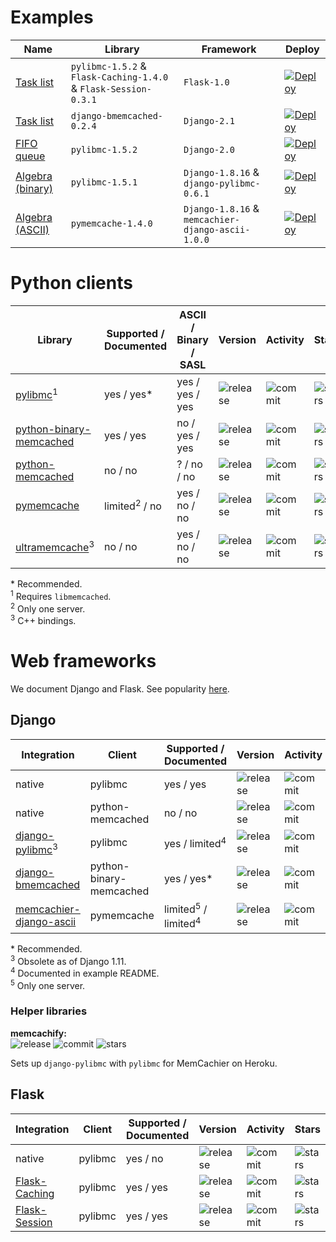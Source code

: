 # Examples

| Name | Library | Framework | Deploy |
| ---  | ---     | ---       | ---    |
| [Task list](https://github.com/memcachier/examples-flask) | `pylibmc-1.5.2` & `Flask-Caching-1.4.0` & `Flask-Session-0.3.1` | `Flask-1.0` | [![Deploy](https://www.herokucdn.com/deploy/button.png)](https://heroku.com/deploy?template=http://github.com/memcachier/examples-flask) |
| [Task list](https://github.com/memcachier/examples-django-tasklist) | `django-bmemcached-0.2.4` | `Django-2.1` | [![Deploy](https://www.herokucdn.com/deploy/button.png)](https://heroku.com/deploy?template=http://github.com/memcachier/examples-django-tasklist) |
| [FIFO queue](https://github.com/memcachier/examples-django2) | `pylibmc-1.5.2` | `Django-2.0` | [![Deploy](https://www.herokucdn.com/deploy/button.png)](https://heroku.com/deploy?template=http://github.com/memcachier/examples-django2) |
| [Algebra (binary)](https://github.com/memcachier/examples-django) | `pylibmc-1.5.1` | `Django-1.8.16` & `django-pylibmc-0.6.1` | [![Deploy](https://www.herokucdn.com/deploy/button.png)](https://heroku.com/deploy?template=http://github.com/memcachier/examples-django) |
| [Algebra (ASCII)](https://github.com/memcachier/examples-django3) | `pymemcache-1.4.0` | `Django-1.8.16` & `memcachier-django-ascii-1.0.0` | [![Deploy](https://www.herokucdn.com/deploy/button.png)](https://heroku.com/deploy?template=http://github.com/memcachier/examples-django3) |


# Python clients

| Library | Supported / Documented | ASCII / Binary / SASL | Version | Activity | Stars |
| ---     | ---                    | ---           | ---     | ---      | ---   |
| [pylibmc](https://github.com/lericson/pylibmc)<sup>1</sup> | yes / yes\* | yes / yes / yes |  ![release](https://img.shields.io/pypi/v/pylibmc.svg?maxAge=3600) | ![commit](https://img.shields.io/github/last-commit/lericson/pylibmc/master.svg?maxAge=3600) | ![stars](https://img.shields.io/github/stars/lericson/pylibmc.svg?style=social&maxAge=3600) |
| [python-binary-memcached](https://github.com/jaysonsantos/python-binary-memcached) | yes / yes | no / yes / yes | ![release](https://img.shields.io/pypi/v/python-binary-memcached.svg?maxAge=3600) | ![commit](https://img.shields.io/github/last-commit/jaysonsantos/python-binary-memcached/master.svg?maxAge=3600) | ![stars](https://img.shields.io/github/stars/jaysonsantos/python-binary-memcached.svg?style=social&maxAge=3600) |
| [python-memcached](https://github.com/linsomniac/python-memcached) | no / no | ? / no / no |   ![release](https://img.shields.io/pypi/v/python-memcached.svg?maxAge=3600) | ![commit](https://img.shields.io/github/last-commit/linsomniac/python-memcached/master.svg?maxAge=3600) | ![stars](https://img.shields.io/github/stars/linsomniac/python-memcached.svg?style=social&maxAge=3600) |
| [pymemcache](https://github.com/pinterest/pymemcache) | limited<sup>2</sup> / no | yes / no / no |   ![release](https://img.shields.io/pypi/v/pymemcache.svg?maxAge=3600) | ![commit](https://img.shields.io/github/last-commit/pinterest/pymemcache/master.svg?maxAge=3600) | ![stars](https://img.shields.io/github/stars/pinterest/pymemcache.svg?style=social&maxAge=3600) |
| [ultramemcache](https://github.com/esnme/ultramemcache)<sup>3</sup> | no / no | yes / no / no |   ![release](https://img.shields.io/pypi/v/umemcache.svg?maxAge=3600) | ![commit](https://img.shields.io/github/last-commit/esnme/ultramemcache/master.svg?maxAge=3600) | ![stars](https://img.shields.io/github/stars/esnme/ultramemcache.svg?style=social&maxAge=3600) |

\* Recommended.  
<sup>1</sup> Requires `libmemcached`.  
<sup>2</sup> Only one server.  
<sup>3</sup> C++ bindings.

# Web frameworks

We document Django and Flask. See popularity
[here](http://www.timqian.com/star-history/#django/django&pallets/flask).

## Django

| Integration | Client | Supported / Documented | Version | Activity | Stars |
| ---                | ---    | ---                    | ---     | ---      | ---   |
| native | pylibmc | yes / yes | ![release](https://img.shields.io/pypi/v/django.svg?maxAge=3600) | ![commit](https://img.shields.io/github/last-commit/django/django/master.svg?maxAge=3600) | ![stars](https://img.shields.io/github/stars/django/django.svg?style=social&maxAge=3600) |
| native | python-memcached | no / no | ![release](https://img.shields.io/pypi/v/django.svg?maxAge=3600) | ![commit](https://img.shields.io/github/last-commit/django/django/master.svg?maxAge=3600) | ![stars](https://img.shields.io/github/stars/django/django.svg?style=social&maxAge=3600) |
| [django-pylibmc](https://github.com/django-pylibmc/django-pylibmc)<sup>3</sup> | pylibmc | yes / limited<sup>4</sup> | ![release](https://img.shields.io/pypi/v/django-pylibmc.svg?maxAge=3600) | ![commit](https://img.shields.io/github/last-commit/django-pylibmc/django-pylibmc/master.svg?maxAge=3600) | ![stars](https://img.shields.io/github/stars/django-pylibmc/django-pylibmc.svg?style=social&maxAge=3600) |
| [django-bmemcached](https://github.com/jaysonsantos/django-bmemcached) | python-binary-memcached | yes / yes* | ![release](https://img.shields.io/pypi/v/django-bmemcached.svg?maxAge=3600) | ![commit](https://img.shields.io/github/last-commit/jaysonsantos/django-bmemcached/master.svg?maxAge=3600) | ![stars](https://img.shields.io/github/stars/jaysonsantos/django-bmemcached.svg?style=social&maxAge=3600) |
| [memcachier-django-ascii](https://github.com/memcachier/django-ascii) | pymemcache | limited<sup>5</sup> / limited<sup>4</sup> | ![release](https://img.shields.io/pypi/v/memcachier-django-ascii.svg?maxAge=3600) | ![commit](https://img.shields.io/github/last-commit/memcachier/django-ascii/master.svg?maxAge=3600) | ![stars](https://img.shields.io/github/stars/memcachier/django-ascii.svg?style=social&maxAge=3600) |

\* Recommended.  
<sup>3</sup> Obsolete as of Django 1.11.  
<sup>4</sup> Documented in example README.  
<sup>5</sup> Only one server.

### Helper libraries

**memcachify:**  
![release](https://img.shields.io/github/tag/rdegges/django-heroku-memcacheify.svg?maxAge=3600) ![commit](https://img.shields.io/github/last-commit/rdegges/django-heroku-memcacheify/master.svg?maxAge=3600) ![stars](https://img.shields.io/github/stars/rdegges/django-heroku-memcacheify.svg?style=social&maxAge=3600)

Sets up `django-pylibmc` with `pylibmc` for MemCachier on Heroku.

## Flask

| Integration | Client | Supported / Documented | Version | Activity | Stars |
| ---                | ---    | ---                    | ---     | ---      | ---   |
| native | pylibmc | yes / no | ![release](https://img.shields.io/pypi/v/flask.svg?maxAge=3600) | ![commit](https://img.shields.io/github/last-commit/pallets/flask/master.svg?maxAge=3600) | ![stars](https://img.shields.io/github/stars/pallets/flask.svg?style=social&maxAge=3600) |
| [Flask-Caching](https://github.com/sh4nks/flask-caching) | pylibmc | yes / yes | ![release](https://img.shields.io/pypi/v/flask-caching.svg?maxAge=3600) | ![commit](https://img.shields.io/github/last-commit/sh4nks/flask-caching/master.svg?maxAge=3600) | ![stars](https://img.shields.io/github/stars/sh4nks/flask-caching.svg?style=social&maxAge=3600) |
| [Flask-Session](https://github.com/fengsp/flask-session) | pylibmc | yes / yes | ![release](https://img.shields.io/pypi/v/flask-session.svg?maxAge=3600) | ![commit](https://img.shields.io/github/last-commit/fengsp/flask-session/master.svg?maxAge=3600) | ![stars](https://img.shields.io/github/stars/fengsp/flask-session.svg?style=social&maxAge=3600) |
